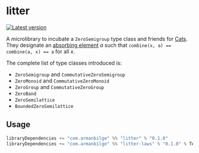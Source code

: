 # litter

[![Latest version](https://index.scala-lang.org/armanbilge/litter/litter/latest.svg?color=orange)](https://index.scala-lang.org/armanbilge/litter/litter)

A microlibrary to incubate a `ZeroSemigroup` type class and friends for [Cats](https://github.com/typelevel/cats).
They designate an [absorbing element](https://en.wikipedia.org/wiki/Absorbing_element) _a_ such that
```combine(x, a) == combine(a, x) == a```
for all _x_.

The complete list of type classes introduced is:
* `ZeroSemigroup` and `CommutativeZeroSemigroup`
* `ZeroMonoid` and `CommutativeZeroMonoid`
* `ZeroGroup` and `CommutativeZeroGroup`
* `ZeroBand`
* `ZeroSemilattice`
* `BoundedZeroSemilattice`

## Usage

```scala
libraryDependencies += "com.armanbilge" %% "litter" % "0.1.0"
libraryDependencies += "com.armanbilge" %% "litter-laws" % "0.1.0" % Test
```
